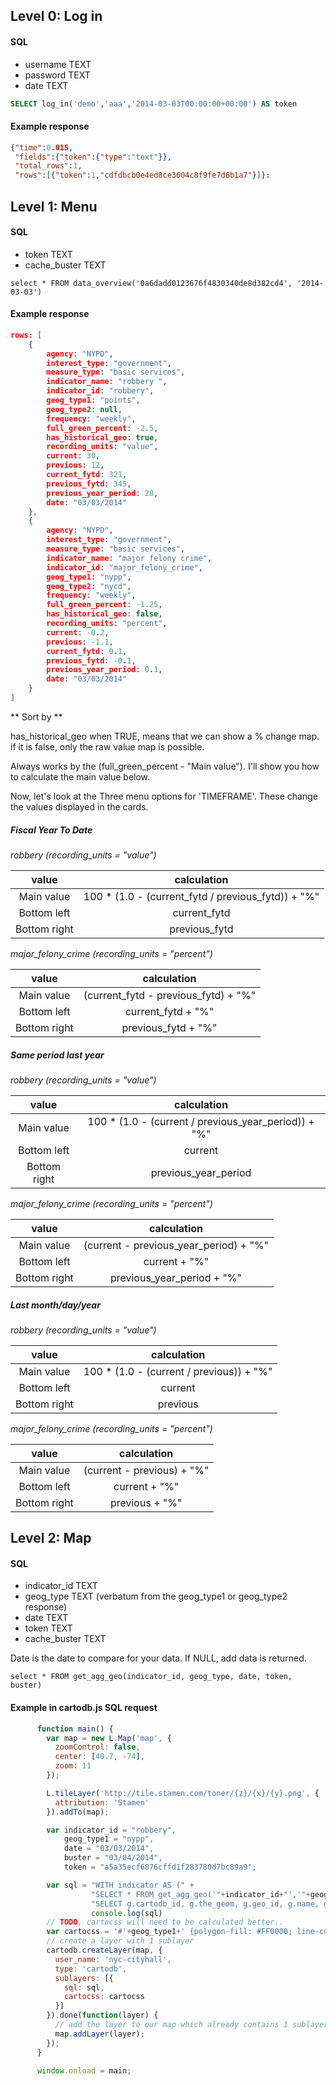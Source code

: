 ## Level 0: Log in 

#### SQL

* username TEXT
* password TEXT
* date TEXT
 

```sql
SELECT log_in('demo','aaa','2014-03-03T00:00:00+00:00') AS token
```

#### Example response

```json
{"time":0.015,
 "fields":{"token":{"type":"text"}},
 "total_rows":1,
 "rows":[{"token":1,"cdfdbcb0e4ed8ce3604c8f9fe7d6b1a7"}]}:
```

## Level 1: Menu

#### SQL

* token TEXT
* cache_buster TEXT

```
select * FROM data_overview('0a6dadd0123676f4830340de8d382cd4', '2014-03-03')
```

#### Example response

```json
rows: [
	{
		agency: "NYPD",
		interest_type: "government",
		measure_type: "basic services",
		indicator_name: "robbery ",
		indicator_id: "robbery",
		geog_type1: "points",
		geog_type2: null,
		frequency: "weekly",
		full_green_percent: -2.5,
		has_historical_geo: true,
		recording_units: "value",
		current: 30,
		previous: 12,
		current_fytd: 321,
		previous_fytd: 345,
		previous_year_period: 28,
		date: "03/03/2014"
	},
	{
		agency: "NYPD",
		interest_type: "government",
		measure_type: "basic services",
		indicator_name: "major felony crime",
		indicator_id: "major_felony_crime",
		geog_type1: "nypp",
		geog_type2: "nycd",
		frequency: "weekly",
		full_green_percent: -1.25,
		has_historical_geo: false,
		recording_units: "percent",
		current: -0.2,
		previous: -1.1,
		current_fytd: 0.1,
		previous_fytd: -0.1,
		previous_year_period: 0.1,
		date: "03/03/2014"
	}
]
```

** Sort by ** 

has_historical_geo when TRUE, means that we can show a % change map. if it is false, only the raw value map is possible.

Always works by the (full_green_percent - "Main value"). I'll show you how to calculate the main value below.

Now, let's look at the Three menu options for 'TIMEFRAME'. These change the values displayed in the cards. 

##### Fiscal Year To Date

*robbery (recording_units = "value")*

| value | calculation |
|:------:|:-------:|
|Main value | 100 * (1.0 - (current_fytd / previous_fytd)) + "%" |
|Bottom left | current_fytd |
|Bottom right | previous_fytd |

*major_felony_crime (recording_units = "percent")*

| value | calculation |
|:------:|:-------:|
|Main value|  (current_fytd - previous_fytd) + "%"|
|Bottom left| current_fytd + "%"|
|Bottom right| previous_fytd + "%"|

##### Same period last year

*robbery (recording_units = "value")*

| value | calculation |
|:------:|:-------:|
|Main value|  100 * (1.0 - (current / previous_year_period)) + "%"|
|Bottom left| current|
|Bottom right| previous_year_period|

*major_felony_crime (recording_units = "percent")*

| value | calculation |
|:------:|:-------:|
|Main value|  (current - previous_year_period) + "%"|
|Bottom left| current + "%"|
|Bottom right| previous_year_period + "%"|

##### Last month/day/year

*robbery (recording_units = "value")*

| value | calculation |
|:------:|:-------:|
|Main value|  100 * (1.0 - (current / previous)) + "%"|
|Bottom left| current|
|Bottom right| previous|

*major_felony_crime (recording_units = "percent")*

| value | calculation |
|:------:|:-------:|
|Main value|  (current - previous) + "%"|
|Bottom left| current + "%"|
|Bottom right| previous + "%"|

## Level 2: Map


#### SQL

* indicator_id TEXT
* geog_type TEXT (verbatum from the geog_type1  or geog_type2 response)
* date TEXT
* token TEXT
* cache_buster TEXT

Date is the date to compare for your data. If NULL, add data is returned. 

```
select * FROM get_agg_geo(indicator_id, geog_type, date, token, buster)
```

#### Example in cartodb.js SQL request

```javascript
      function main() {
        var map = new L.Map('map', { 
          zoomControl: false,
          center: [40.7, -74],
          zoom: 11
        });

        L.tileLayer('http://tile.stamen.com/toner/{z}/{x}/{y}.png', {
          attribution: 'Stamen'
        }).addTo(map);

        var indicator_id = "robbery",
            geog_type1 = "nypp",
            date = "03/03/2014",
            buster = "03/04/2014",
            token = "a5a35ecf6876cffd1f283780d7bc89a9";

        var sql = "WITH indicator AS (" +
                  "SELECT * FROM get_agg_geo('"+indicator_id+"','"+geog_type1+"','"+date+"','"+token+"','"+buster+"'))" +
                  "SELECT g.cartodb_id, g.the_geom, g.geo_id, g.name, g.the_geom_webmercator, i.value, i.percent_change FROM "+geog_type1+" g LEFT OUTER JOIN indicator i ON (g.geo_id = i.geo_id)";
                  console.log(sql)
        // TODO, cartocss will need to be calculated better..
        var cartocss = '#'+geog_type1+' {polygon-fill: #FF0000; line-color: #000; polygon-opacity: 0.8; [value = null] {polygon-fill: #777;}}';
        // create a layer with 1 sublayer
        cartodb.createLayer(map, {
          user_name: 'nyc-cityhall',
          type: 'cartodb',
          sublayers: [{
            sql: sql,
            cartocss: cartocss
          }]
        }).done(function(layer) {
          // add the layer to our map which already contains 1 sublayer
          map.addLayer(layer);
        });
      }

      window.onload = main;
```




